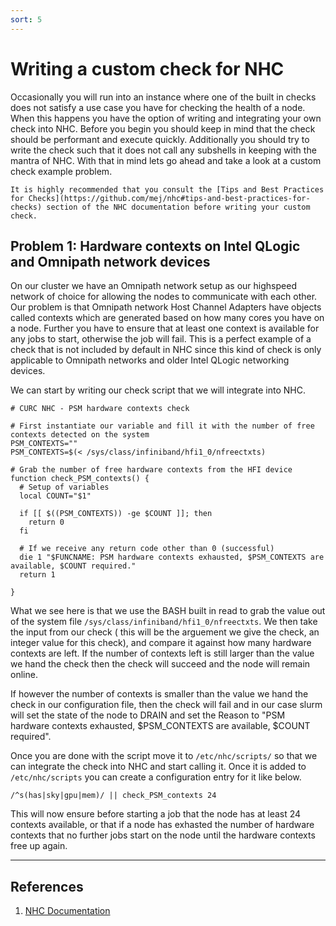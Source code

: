 ```yaml
---
sort: 5
---
```


# Writing a custom check for NHC

Occasionally you will run into an instance where one of the built in checks does not satisfy a use case you have for checking the health of a node. When this happens you have the option of writing and integrating your own check into NHC. Before you begin you should keep in mind that the check should be performant and execute quickly. Additionally you should try to write the check such that it does not call any subshells in keeping with the mantra of NHC. With that in mind lets go ahead and take a look at a custom check example problem.

```tip
It is highly recommended that you consult the [Tips and Best Practices for Checks](https://github.com/mej/nhc#tips-and-best-practices-for-checks) section of the NHC documentation before writing your custom check.
```

## Problem 1: Hardware contexts on Intel QLogic and Omnipath network devices
On our cluster we have an Omnipath network setup as our highspeed network of choice for allowing the nodes to communicate with each other. Our problem is that Omnipath network Host Channel Adapters have objects called contexts which are generated based on how many cores you have on a node. Further you have to ensure that at least one context is available for any jobs to start, otherwise the job will fail. This is a perfect example of a check that is not included by default in NHC since this kind of check is only applicable to Omnipath networks and older Intel QLogic networking devices.

We can start by writing our check script that we will integrate into NHC.

```
# CURC NHC - PSM hardware contexts check

# First instantiate our variable and fill it with the number of free contexts detected on the system
PSM_CONTEXTS=""
PSM_CONTEXTS=$(< /sys/class/infiniband/hfi1_0/nfreectxts)

# Grab the number of free hardware contexts from the HFI device
function check_PSM_contexts() {
  # Setup of variables
  local COUNT="$1"

  if [[ $((PSM_CONTEXTS)) -ge $COUNT ]]; then
    return 0
  fi
  
  # If we receive any return code other than 0 (successful)
  die 1 "$FUNCNAME: PSM hardware contexts exhausted, $PSM_CONTEXTS are available, $COUNT required."
  return 1

}
```
What we see here is that we use the BASH built in read to grab the value out of the system file `/sys/class/infiniband/hfi1_0/nfreectxts`. We then take the input from our check ( this will be the arguement we give the check, an integer value for this check), and compare it against how many hardware contexts are left. If the number of contexts left is still larger than the value we hand the check then the check will succeed and the node will remain online.

If however the number of contexts is smaller than the value we hand the check in our configuration file, then the check will fail and in our case slurm will set the state of the node to DRAIN and set the Reason to "PSM hardware contexts exhausted, $PSM_CONTEXTS are available, $COUNT required".

Once you are done with the script move it to `/etc/nhc/scripts/` so that we can integrate the check into NHC and start calling it. Once it is added to `/etc/nhc/scripts` you can create a configuration entry for it like below.

```
/^s(has|sky|gpu|mem)/ || check_PSM_contexts 24
```
This will now ensure before starting a job that the node has at least 24 contexts available, or that if a node has exhasted the number of hardware contexts that no further jobs start on the node until the hardware contexts free up again.

---
## References

1. [NHC Documentation](https://github.com/mej/nhc/blob/master/README.md)
